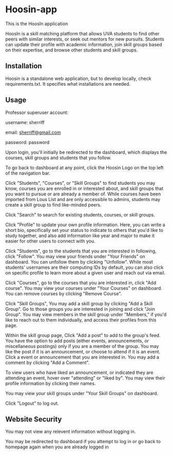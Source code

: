 # Hoosin-app

This is the HoosIn application

HoosIn is a skill matching platform that allows UVA students to find other peers with similar interests, or seek out mentors for new pursuits. Students can update their profile with academic information, join skill groups based on their expertise, and browse other students and skill groups.

## Installation

Hoosin is a standalone web application, but to develop locally, check requirements.txt. It specifies what installations are needed.


## Usage

Professor superuser account:

username: sherriff

email: sherriff@gmail.com

password: password

Upon login, you'll initially be redirected to the dashboard, which displays the courses, skill groups and students that you follow.

To go back to dashboard at any point, click the Hoosin Logo on the top left of the navigation bar.

Click "Students", "Courses", or "Skill Groups" to find students you may know, courses you are enrolled in or interested about, and skill groups that you want to pursue or are already a member of.
While courses have been imported from Lous List and are only accessible to admins, students may create a skill group to find like-minded peers.

Click "Search" to search for existing students, courses, or skill groups.

Click "Profile" to update your own profile information. Here, you can write a short bio, specifically set your status to indicate to others that you'd like to study together,
and also add information like year and major to make it easier for other users to connect with you. 

Click "Students", go to the students that you are interested in following, click "Follow". You may view your friends under "Your Friends" on dashboard. You can unfollow them by clicking "Unfollow". 
While most students' usernames are their computing IDs by default, you can also click on specific profile
to learn more about a given user and reach out via email.

Click "Courses", go to the courses that you are interested in, click "Add course". You may view your courses under "Your Courses" on dashboard. You can remove courses by clicking "Remove Course".

Click "Skill Groups", You may add a skill group by clicking "Add a Skill Group". Go to those groups you are interested in joining and click "Join Group". 
You may view members in the skill group under "Members," if you'd like to reach out to them individually, and access their profiles from this page.

Within the skill group page, Click "Add a post" to add to the group's feed. You have the option to add posts (either events, announcements, or miscellaneous postings) only if you are a member of the group. 
You may like the post if it is an announcement, or choose to attend if it is an event. Click a event or announcement that you are interested in. You may add a comment by clicking "Add a Comment". 

To view users who have liked an announcement, or indicated they are attending an event, hover over "attending" or "liked by". You may view their profile information by clicking their names. 

You may view your skill groups under "Your Skill Groups" on dashboard.

Click "Logout" to log out.

## Website Security

You may not view any relevent information without logging in.

You may be redirected to dashboard if you attempt to log in or go back to homepage again when you are already logged in
